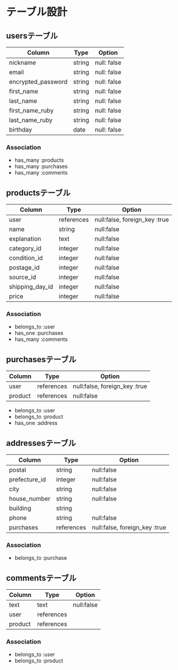 # テーブル設計

## usersテーブル

| Column             | Type       | Option      |
|--------------------|------------|-------------|
| nickname           | string     | null: false |
| email              | string     | null: false |
| encrypted_password | string     | null: false |
| first_name         | string     | null: false |
| last_name          | string     | null: false |
| first_name_ruby    | string     | null: false |
| last_name_ruby     | string     | null: false |
| birthday           | date       | null: false |

### Association
- has_many :products
- has_many :purchases
- has_many :comments

## productsテーブル

| Column           | Type         | Option                       |
|------------------|--------------|------------------------------|
| user             | references   | null:false, foreign_key :true|
| name             | string       | null:false                   |
| explanation      | text         | null:false                   |
| category_id      | integer      | null:false                   |
| condition_id     | integer      | null:false                   |
| postage_id       | integer      | null:false                   |
| source_id        | integer      | null:false                   |
| shipping_day_id  | integer      | null:false                   |
| price            | integer      | null:false                   |

### Association
- belongs_to :user
- has_one :purchases
- has_many :comments

## purchasesテーブル

| Column  | Type        | Option                        |
|---------|-------------|-------------------------------|
| user    | references  | null:false, foreign_key :true |
| product | references  | null:false                    |

- belongs_to :user
- belongs_to :product
- has_one :address

## addressesテーブル

| Column         | Type        | Option                       |
|----------------|-------------|------------------------------|
| postal         | string      | null:false                   |
| prefecture_id  | integer     | null:false                   |
| city           | string      | null:false                   |
| house_number   | string      | null:false                   |
| building       | string      |                              |
| phone          | string      | null:false                   |
| purchases      | references  | null:false, foreign_key :true|

### Association

- belongs_to :purchase

## commentsテーブル

| Column  |  Type      | Option     |
|---------|------------|------------|
| text    | text       | null:false |
| user    | references |            |
| product | references |            |

### Association

- belongs_to :user
- belongs_to :product
